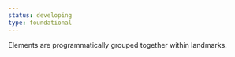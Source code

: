 ```yaml
---
status: developing
type: foundational
---
```


Elements are programmatically grouped together within landmarks.
